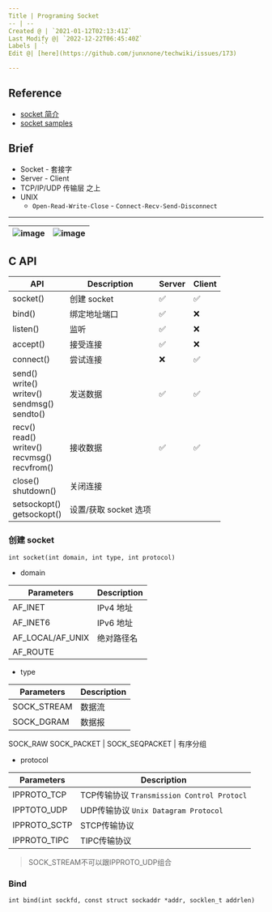 ```yaml
---
Title | Programing Socket
-- | --
Created @ | `2021-01-12T02:13:41Z`
Last Modify @| `2022-12-22T06:45:40Z`
Labels | ``
Edit @| [here](https://github.com/junxnone/techwiki/issues/173)

---
```

## Reference
- [socket 简介](http://c.biancheng.net/view/2123.html)
- [socket samples](https://github.com/shineyr/Socket)

## Brief
- Socket - 套接字
- Server - Client
- TCP/IP/UDP 传输层 之上
- UNIX 
  - `Open-Read-Write-Close` - `Connect-Recv-Send-Disconnect`

----
![image](https://user-images.githubusercontent.com/2216970/104260621-d476b180-54be-11eb-9de3-798e07b584a3.png) | ![image](https://user-images.githubusercontent.com/2216970/104263724-1d316900-54c5-11eb-9137-3ff99a2303b8.png)
-- | --


## C API

API | Description | Server | Client
-- | -- | -- | --
socket() |  创建 socket |  ✅ | ✅
bind() | 绑定地址端口 | ✅ | ❌ 
listen() | 监听 | ✅| ❌
accept() | 接受连接 | ✅| ❌
connect() | 尝试连接| ❌ | ✅
send() <br> write() <br>writev() <br>sendmsg()<br> sendto() | 发送数据| ✅ | ✅
recv() <br> read() <br> writev() <br> recvmsg() <br> recvfrom()| 接收数据| ✅ | ✅
close()<br> shutdown() | 关闭连接
setsockopt()<br>getsockopt() | 设置/获取 socket 选项


### 创建 socket
`int socket(int domain, int type, int protocol)`

- domain

Parameters | Description
-- | -- 
AF_INET | IPv4 地址
AF_INET6 | IPv6 地址
AF_LOCAL/AF_UNIX | 绝对路径名
AF_ROUTE | 

- type

Parameters | Description
-- | -- 
SOCK_STREAM | 数据流
SOCK_DGRAM | 数据报
SOCK_RAW
SOCK_PACKET | 
SOCK_SEQPACKET | 有序分组

- protocol

Parameters | Description
-- | -- 
IPPROTO_TCP | TCP传输协议 `Transmission Control Protocl`
IPPTOTO_UDP | UDP传输协议 `Unix Datagram Protocol`
IPPROTO_SCTP | STCP传输协议
IPPROTO_TIPC | TIPC传输协议

> SOCK_STREAM不可以跟IPPROTO_UDP组合


### Bind
`int bind(int sockfd, const struct sockaddr *addr, socklen_t addrlen)`


